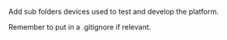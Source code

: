 Add sub folders devices used to test and develop the platform.

Remember to put in a .gitignore if relevant.